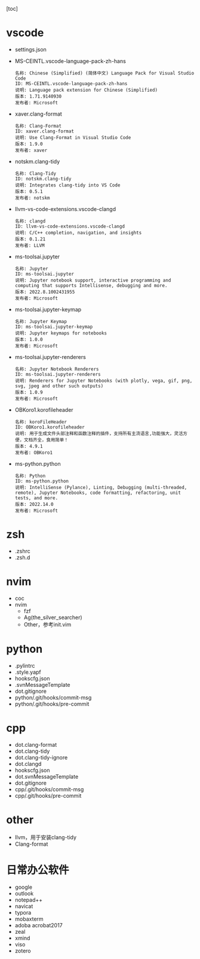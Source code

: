 [toc]

# vscode

- settings.json

- MS-CEINTL.vscode-language-pack-zh-hans

  ```
  名称: Chinese (Simplified) (简体中文) Language Pack for Visual Studio Code
  ID: MS-CEINTL.vscode-language-pack-zh-hans
  说明: Language pack extension for Chinese (Simplified)
  版本: 1.71.9140930
  发布者: Microsoft
  ```

- xaver.clang-format

  ```
  名称: Clang-Format
  ID: xaver.clang-format
  说明: Use Clang-Format in Visual Studio Code
  版本: 1.9.0
  发布者: xaver
  ```

- notskm.clang-tidy

  ```
  名称: Clang-Tidy
  ID: notskm.clang-tidy
  说明: Integrates clang-tidy into VS Code
  版本: 0.5.1
  发布者: notskm
  ```

- llvm-vs-code-extensions.vscode-clangd

  ```
  名称: clangd
  ID: llvm-vs-code-extensions.vscode-clangd
  说明: C/C++ completion, navigation, and insights
  版本: 0.1.21
  发布者: LLVM
  ```

- ms-toolsai.jupyter

  ```
  名称: Jupyter
  ID: ms-toolsai.jupyter
  说明: Jupyter notebook support, interactive programming and computing that supports Intellisense, debugging and more.
  版本: 2022.8.1002431955
  发布者: Microsoft
  ```

- ms-toolsai.jupyter-keymap

  ```
  名称: Jupyter Keymap
  ID: ms-toolsai.jupyter-keymap
  说明: Jupyter keymaps for notebooks
  版本: 1.0.0
  发布者: Microsoft
  ```

- ms-toolsai.jupyter-renderers

  ```
  名称: Jupyter Notebook Renderers
  ID: ms-toolsai.jupyter-renderers
  说明: Renderers for Jupyter Notebooks (with plotly, vega, gif, png, svg, jpeg and other such outputs)
  版本: 1.0.9
  发布者: Microsoft
  ```

- OBKoro1.korofileheader

  ```
  名称: koroFileHeader
  ID: OBKoro1.korofileheader
  说明: 用于生成文件头部注释和函数注释的插件，支持所有主流语言,功能强大，灵活方便，文档齐全，食用简单！
  版本: 4.9.1
  发布者: OBKoro1
  ```

- ms-python.python

  ```
  名称: Python
  ID: ms-python.python
  说明: IntelliSense (Pylance), Linting, Debugging (multi-threaded, remote), Jupyter Notebooks, code formatting, refactoring, unit tests, and more.
  版本: 2022.14.0
  发布者: Microsoft
  ```

# zsh

- .zshrc
- .zsh.d

# nvim

- coc
- nvim
  - fzf
  - Ag(the_silver_searcher)
  - Other，参考init.vim


# python

- .pylintrc
- .style.yapf
- hookscfg.json
- .svnMessageTemplate
- dot.gitignore
- python/.git/hooks/commit-msg
- python/.git/hooks/pre-commit

# cpp

- dot.clang-format
- dot.clang-tidy
- dot.clang-tidy-ignore
- dot.clangd
- hookscfg.json
- dot.svnMessageTemplate
- dot.gitignore
- cpp/.git/hooks/commit-msg
- cpp/.git/hooks/pre-commit

# other

- llvm，用于安装clang-tidy
- Clang-format

# 日常办公软件

- google
- outlook
- notepad++
- navicat
- typora
- mobaxterm
- adoba acrobat2017
- zeal
- xmind
- viso
- zotero
